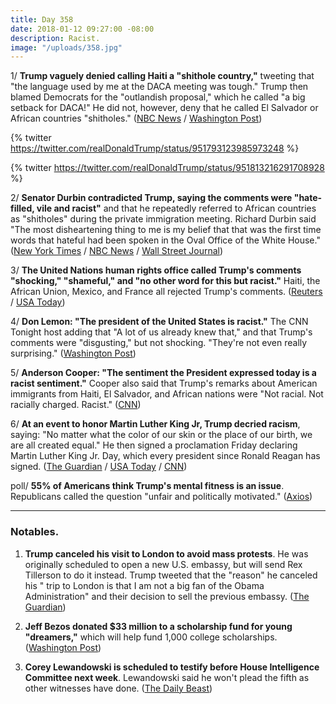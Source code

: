```yaml
---
title: Day 358
date: 2018-01-12 09:27:00 -08:00
description: Racist.
image: "/uploads/358.jpg"
---
```


1/ **Trump vaguely denied calling Haiti a "shithole country,"** tweeting that "the language used by me at the DACA meeting was tough." Trump then blamed Democrats for the "outlandish proposal," which he called "a big setback for DACA!" He did not, however, deny that he called El Salvador or African countries "shitholes." ([NBC News](https://www.nbcnews.com/politics/donald-trump/trump-appears-deny-shithole-slur-defends-tough-immigration-stance-n837056) / [Washington Post](https://www.washingtonpost.com/politics/trump-acknowledges-tough-language-but-appears-to-deny-shithole-remark/2018/01/12/c7131dae-f796-11e7-beb6-c8d48830c54d_story.html))

{% twitter https://twitter.com/realDonaldTrump/status/951793123985973248 %}

{% twitter https://twitter.com/realDonaldTrump/status/951813216291708928 %}

2/ **Senator Durbin contradicted Trump, saying the comments were "hate-filled, vile and racist"** and that he repeatedly referred to African countries as "shitholes" during the private immigration meeting. Richard Durbin said "The most disheartening thing to me is my belief that that was the first time words that hateful had been spoken in the Oval Office of the White House." ([New York Times](https://www.nytimes.com/2018/01/12/us/politics/trump-immigration-congress.html) / [NBC News](https://www.nbcnews.com/politics/politics-news/durbin-trump-said-shithole-repeatedly-comments-were-vile-racist-n837116) / [Wall Street Journal](https://www.wsj.com/articles/trump-denies-questioning-migration-from-shithole-countries-1515766158))

3/ **The United Nations human rights office called Trump's comments "shocking," "shameful," and "no other word for this but racist."** Haiti, the African Union, Mexico, and France all rejected Trump's comments. ([Reuters](https://www.reuters.com/article/us-usa-trump-immigration-un/u-n-rights-office-decries-trumps-reported-remarks-as-racist-idUSKBN1F114A) / [USA Today](https://www.usatoday.com/story/news/world/2018/01/12/sh-hole-countries-un-respond-trumps-sh-hole-countries-comments/1027434001/))

4/ **Don Lemon: "The president of the United States is racist."** The CNN Tonight host adding that "A lot of us already knew that," and that Trump's comments  were "disgusting," but not shocking. "They're not even really surprising." ([Washington Post](https://www.washingtonpost.com/news/morning-mix/wp/2018/01/12/this-is-cnn-tonight-im-don-lemon-the-president-of-the-united-states-is-racist/))

5/ **Anderson Cooper: "The sentiment the President expressed today is a racist sentiment."** Cooper also said that Trump's remarks about American immigrants from Haiti, El Salvador, and African nations were "Not racial. Not racially charged. Racist." ([CNN](https://www.cnn.com/2018/01/11/politics/cooper-trump-sentiment-racist-cnntv/index.html))

6/ **At an event to honor Martin Luther King Jr, Trump decried racism**, saying: "No matter what the color of our skin or the place of our birth, we are all created equal." He then signed a proclamation Friday declaring Martin Luther King Jr. Day, which every president since Ronald Reagan has signed. ([The Guardian](https://www.theguardian.com/us-news/2018/jan/12/donald-trump-shithole-countries-tweet-denies-immigration-talks) / [USA Today](https://www.usatoday.com/story/news/politics/2018/01/12/trump-denies-sort-cifer/1027493001/) / [CNN](https://www.cnn.com/2018/01/12/politics/donald-trump-martin-luther-king-jr/index.html))

poll/ **55% of Americans think Trump's mental fitness is an issue**. Republicans called the question "unfair and politically motivated." ([Axios](https://www.axios.com/trumps-w-1515758670-29166788-3a97-442e-8f3e-21032042534d.html))

---

### Notables.

1. **Trump canceled his visit to London to avoid mass protests**. He was originally scheduled to open a new U.S. embassy, but will send Rex Tillerson to do it instead. Trump tweeted that the "reason" he canceled his " trip to London is that I am not a big fan of the Obama Administration" and their decision to sell the previous embassy. ([The Guardian](https://www.theguardian.com/us-news/2018/jan/12/donald-trump-visit-to-london-called-off-amid-fears-of-mass-protests))

2. **Jeff Bezos donated $33 million to a scholarship fund for young "dreamers,"** which will help fund 1,000 college scholarships. ([Washington Post](https://www.washingtonpost.com/news/powerpost/wp/2018/01/12/jeff-bezos-donates-33-million-to-scholarship-fund-for-dreamers/))

3. **Corey Lewandowski is scheduled to testify before House Intelligence Committee next week**. Lewandowski said he won't plead the fifth as other witnesses have done. ([The Daily Beast](https://www.thedailybeast.com/corey-lewandowski-to-testify-before-house-intelligence-committee))
